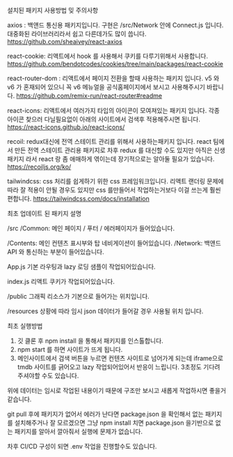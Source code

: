 설치된 패키지 사용방법 밎 주의사항

axios :
백앤드 통신용 패키지입니다.
구현은 /src/Network 안에 Connect.js 입니다.
대중화된 라이브러리라서 쉽고 다른데가도 많이 씁니다.
https://github.com/sheaivey/react-axios

react-cookie:
리액트에서 hook 를 사용해서 쿠키를 다루기위해서 사용합니다.
https://github.com/bendotcodes/cookies/tree/main/packages/react-cookie

react-router-dom :
리액트에서 페이지 전환을 할때 사용하는 패키지 입니다.
v5 와 v6 가 혼재되어 있으니 꼭 v6 메뉴얼을 공식홈페이지에서 보시고 사용해주시기 바랍니다.
https://github.com/remix-run/react-router#readme

react-icons:
리액트에서 여러가지 타입의 아이콘이 모여져있는 패키지 입니다.
각종 아이콘 찾으러 다닐필요없이 아래의 사이트에서 검색후 적용해주시면 됩니다.
https://react-icons.github.io/react-icons/

recoil:
redux대신에 전역 스테이트 관리를 위해서 사용하는패키지 입니다.
react 팀에서 만든 전역 스테이트 관리용 패키지로 차후 redux 를 대신할 수도 있지만 아직은 신생 패키지 라서 react 랑 좀 애매하게 엮이는데 장기적으로는 알아둘 필요가 있습니다.
https://recoiljs.org/ko/

tailwindcss:
css 처리를 쉽게하기 위한 css 프레임워크입니다.
리액트 랜더링 문제에 따라 잘 적용이 안될 경우도 있지만
css 를만들어서 작업하는거보다 이걸 쓰는게 훨씬 편합니다.
https://tailwindcss.com/docs/installation

최초 업데이트 된 패키지 설명

/src
/Common:
메인 페이지 / 푸터 / 에러페이지가 들어있습니다.

/Contents:
메인 컨텐츠 표시부와 탑 네비게이션이 들어있습니다.
/Network:
백앤드 API 와 통신하는 부분이 들어있습니다.

App.js
기본 라우팅과 lazy 로딩 샘플이 작업되어있습니다.

index.js
리액트 쿠키가 작업되어있습니다.

/public
그래픽 리소스가 기본으로 들어가는 위치입니다.

/resources
상황에 따라 임시 json 데이터가 들어갈 경우 사용될 위치 입니다.

최초 실행방법

1. 깃 클론 후 npm install 을 통해서 패키지를 인스톨합니다.
2. npm start 를 하면 사이트가 뜨게 됩니다.
3. 메인사이트에서 검색 버튼을 누르면 컨텐츠 사이트로 넘어가게 되는데 iframe으로 tmdb 사이트를 긁어오고 lazy 작업되어있어서 반응이 느립니다. 3초정도 기다려 주셔야할 수도 있습니다.

위에 데이터는 임시로 작업된 내용이기 때문에 구조만 보시고 새롭게 작업하시면 좋을거 같습니다.

git pull 후에 패키지가 없어서 에러가 난다면 package.json 을 확인해서 없는 패키지를 설치해주거나
잘 모르겠으면 그냥 npm install 치면 package.json 을기반으로 없는 패키지를 알아서 깔아줘서 실행에 문제가 없습니다.

차후 CI/CD 구성이 되면 .env 작업을 진행할수도 있습니다.
